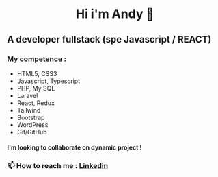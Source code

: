 
#  <div align="center"> Hi i'm Andy 👋 </div>


## **A developer fullstack (spe Javascript / REACT)**


### My competence :
- HTML5, CSS3
- Javascript, Typescript
- PHP, My SQL
- Laravel
- React, Redux
- Tailwind
- Bootstrap
- WordPress
- Git/GitHub
  

#### I'm looking to collaborate on dynamic project !


### 📫 How to reach me : <a href="www.linkedin.com/in/andy-bevis">Linkedin</a>

<!-- ![Cover](https://github.com/Andy-Bevis/Andy-Bevis/blob/main/img/headband.jpg) -->
<!--
**Andy-Bevis/Andy-Bevis** is a ✨ _special_ ✨ repository because its `README.md` (this file) appears on your GitHub profile.

Here are some ideas to get you started:

- 🔭 I’m currently working on ...
- 🌱 I’m currently learning ...
- 👯 I’m looking to collaborate on ...
- 🤔 I’m looking for help with ...
- 💬 Ask me about ...
- 📫 How to reach me: ...
- 😄 Pronouns: ...
- ⚡ Fun fact: ...
-->
